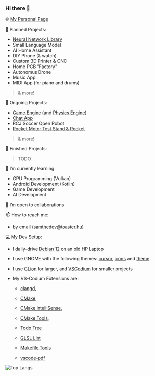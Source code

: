 ### Hi there 👋

🌐 [My Personal Page](https://samthedev.toaster.hu)

📝 Planned Projects:
- [Neural Network Library](https://github.com/samthedev32/Neural-Networks)
- Small Language Model
- AI Home Assistant
- DIY Phone (& watch)
- Custom 3D Printer & CNC
- Home PCB "Factory"
- Autonomus Drone
- Music App
- MIDI App (for piano and drums)
> & more!

🔭 Ongoing Projects:
- [Game Engine](https://github.com/samthedev32/Graphite) (and [Physics Engine](https://github.com/samthedev32/Carbon))
- [Chat App](https://github.com/samthedev32/Rooms)
- RCJ Soccer Open Robot
- [Rocket Motor Test Stand & Rocket](https://agac.toaster.hu)
> & more!

🏁 Finished Projects:
> TODO

🌱 I’m currently learning:
- GPU Programming (Vulkan)
- Android Development (Kotlin)
- Game Development
- AI Development

👯 I’m open to collaborations 

📫 How to reach me:
- by email (samthedev@toaster.hu)

💻 My Dev Setup:
- I daily-drive [Debian 12](https://www.debian.org) on an old HP Laptop
- I use GNOME with the following themes: [cursor](https://www.gnome-look.org/p/1638261), [icons](https://www.gnome-look.org/p/1305251/) and [theme](https://www.gnome-look.org/p/1253385/)

- I use [CLion](https://www.jetbrains.com/clion/) for larger, and [VSCodium](https://vscodium.com/) for smaller projects
- My VS-Codium Extensions are:
  - [clangd](https://open-vsx.org/extension/llvm-vs-code-extensions/vscode-clangd),
  - [CMake](https://open-vsx.org/extension/twxs/cmake),
  - [CMake IntelliSense](https://open-vsx.org/extension/KylinIdeTeam/cmake-intellisence),
  - [CMake Tools](https://open-vsx.org/extension/ms-vscode/cmake-tools),
  - [Todo Tree](https://open-vsx.org/vscode/item?itemName=Gruntfuggly.todo-tree)
  - [GLSL Lint](https://open-vsx.org/extension/dtoplak/vscode-glsllint)
  - [Makefile Tools](https://open-vsx.org/extension/ms-vscode/makefile-tools)

  - [vscode-pdf](https://open-vsx.org/extension/tomoki1207/pdf)

<!-- ![Github Stats](https://github-readme-stats.vercel.app/api?username=samthedev32&count_private=true&hide=issues) -->

![Top Langs](https://github-readme-stats.vercel.app/api/top-langs/?username=samthedev32&layout=compact)
